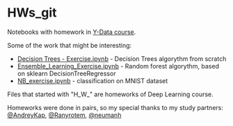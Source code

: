 # HWs_git
Notebooks with homework in [Y-Data course](https://ydata.co.il/).

Some of the work that might be interesting:
- [Decision Trees - Exercise.ipynb](https://github.com/tansla/HWs_git/blob/master/Decision%20Trees%20-%20Exercise.ipynb) - Decision Trees algorythm from scratch
- [Ensemble_Learning_Exercise.ipynb](https://github.com/tansla/HWs_git/blob/master/Ensemble_Learning_Exercise.ipynb) - Random forest algorythm, based on sklearn DecisionTreeRegressor 
- [NB_exercise.ipynb](https://github.com/tansla/HWs_git/blob/master/NB_exercise.ipynb) - classification on MNIST dataset


Files that started with "H_W_" are homeworks of Deep Learning course.

Homeworks were done in pairs, so my special thanks to my study partners: [@AndreyKap](https://github.com/AndreyKap), [@Ranyrotem](https://github.com/Ranyrotem), [@neumanh](https://github.com/neumanh)

